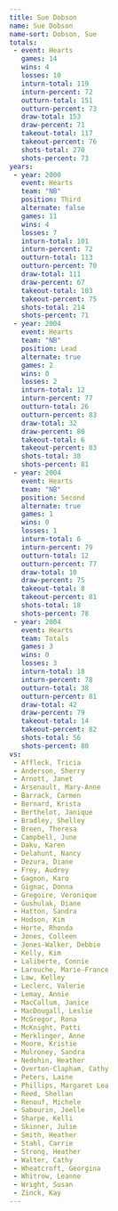 ```yaml
---
title: Sue Dobson
name: Sue Dobson
name-sort: Dobson, Sue
totals:
 - event: Hearts
   games: 14
   wins: 4
   losses: 10
   inturn-total: 119
   inturn-percent: 72
   outturn-total: 151
   outturn-percent: 73
   draw-total: 153
   draw-percent: 71
   takeout-total: 117
   takeout-percent: 76
   shots-total: 270
   shots-percent: 73
years:
 - year: 2000
   event: Hearts
   team: "NB"
   position: Third
   alternate: false
   games: 11
   wins: 4
   losses: 7
   inturn-total: 101
   inturn-percent: 72
   outturn-total: 113
   outturn-percent: 70
   draw-total: 111
   draw-percent: 67
   takeout-total: 103
   takeout-percent: 75
   shots-total: 214
   shots-percent: 71
 - year: 2004
   event: Hearts
   team: "NB"
   position: Lead
   alternate: true
   games: 2
   wins: 0
   losses: 2
   inturn-total: 12
   inturn-percent: 77
   outturn-total: 26
   outturn-percent: 83
   draw-total: 32
   draw-percent: 80
   takeout-total: 6
   takeout-percent: 83
   shots-total: 38
   shots-percent: 81
 - year: 2004
   event: Hearts
   team: "NB"
   position: Second
   alternate: true
   games: 1
   wins: 0
   losses: 1
   inturn-total: 6
   inturn-percent: 79
   outturn-total: 12
   outturn-percent: 77
   draw-total: 10
   draw-percent: 75
   takeout-total: 8
   takeout-percent: 81
   shots-total: 18
   shots-percent: 78
 - year: 2004
   event: Hearts
   team: Totals
   games: 3
   wins: 0
   losses: 3
   inturn-total: 18
   inturn-percent: 78
   outturn-total: 38
   outturn-percent: 81
   draw-total: 42
   draw-percent: 79
   takeout-total: 14
   takeout-percent: 82
   shots-total: 56
   shots-percent: 80
vs:
 - Affleck, Tricia
 - Anderson, Sherry
 - Arnott, Janet
 - Arsenault, Mary-Anne
 - Barrack, Carmen
 - Bernard, Krista
 - Berthelot, Janique
 - Bradley, Shelley
 - Breen, Theresa
 - Campbell, June
 - Daku, Karen
 - Delahunt, Nancy
 - Dezura, Diane
 - Frey, Audrey
 - Gagnon, Karo
 - Gignac, Donna
 - Gregoire, Veronique
 - Gushulak, Diane
 - Hatton, Sandra
 - Hodson, Kim
 - Horte, Rhonda
 - Jones, Colleen
 - Jones-Walker, Debbie
 - Kelly, Kim
 - Laliberte, Connie
 - Larouche, Marie-France
 - Law, Kelley
 - Leclerc, Valerie
 - Lemay, Annie
 - MacCallum, Janice
 - MacDougall, Leslie
 - McGregor, Rona
 - McKnight, Patti
 - Merklinger, Anne
 - Moore, Kristie
 - Mulroney, Sandra
 - Nedohin, Heather
 - Overton-Clapham, Cathy
 - Peters, Laine
 - Phillips, Margaret Lea
 - Reed, Shellan
 - Renouf, Michele
 - Sabourin, Joelle
 - Sharpe, Kelli
 - Skinner, Julie
 - Smith, Heather
 - Stahl, Carrie
 - Strong, Heather
 - Walter, Cathy
 - Wheatcroft, Georgina
 - Whitrow, Leanne
 - Wright, Susan
 - Zinck, Kay
---
```

